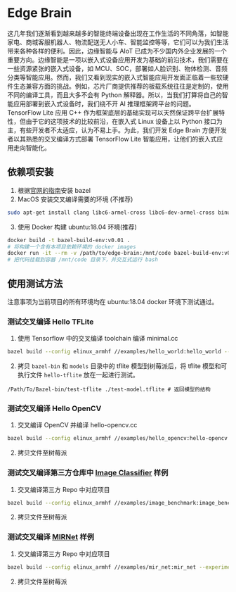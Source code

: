 # Edge Brain

这几年我们逐渐看到越来越多的智能终端设备出现在工作生活的不同角落，如智能家电、商城客服机器人、物流配送无人小车、智能监控等等，它们可以为我们生活带来各种各样的便利。因此，边缘智能与 AIoT 已成为不少国内外企业发展的一个重要方向。边缘智能是一项以嵌入式设备应用开发为基础的前沿技术，我们需要在一些资源紧张的嵌入式设备，如 MCU、SOC，部署如人脸识别、物体检测、音频分类等智能应用。然而，我们又看到现实的嵌入式智能应用开发面正临着一些软硬件生态兼容方面的挑战。例如，芯片厂商提供推荐的板载系统往往是定制的，使用不同的编译工具，而且大多不会有 Python 解释器。所以，当我们打算将自己的智能应用部署到嵌入式设备时，我们绕不开 AI 推理框架跨平台的问题。TensorFlow Lite 应用 C++ 作为框架底层的基础实现可以天然保证跨平台扩展特性，但由于它的这项技术的比较前沿，在嵌入式 Linux 设备上以 Python 接口为主，有些开发者不太适应，认为不易上手。为此，我们开发 Edge Brain 方便开发者以其熟悉的交叉编译方式部署 TensorFlow Lite  智能应用，让他们的嵌入式应用走向智能化。

## 依赖项安装
1. 根据[官网的指南](https://docs.bazel.build/versions/master/install-ubuntu.html)安装 bazel
2. MacOS 安装交叉编译需要的环境 (不推荐)
  ```bash
  sudo apt-get install clang libc6-armel-cross libc6-dev-armel-cross binutils-arm-linux-gnueabihf libncurses5-dev build-essential bison flex libssl-dev bc
  ```
3. 使用 Docker 构建 ubuntu:18.04 环境(推荐)
  ```bash
  docker build -t bazel-build-env:v0.01 .
  # 将构建一个含有本项目依赖环境的 docker images
  docker run -it --rm -v /path/to/edge-brain:/mnt/code bazel-build-env:v0.01 bash
  # 把代码挂载到容器 /mnt/code 目录下，并交互式运行 bash
  ```

## 使用测试方法
注意事项为当前项目的所有环境均在 ubuntu:18.04 docker 环境下测试通过。

### 测试交叉编译 Hello TFLite
1. 使用 Tensorflow 中的交叉编译 toolchain 编译 minimal.cc
  ```bash
  bazel build --config elinux_armhf //examples/hello_world:hello_world --experimental_repo_remote_exec
  ```
2. 拷贝 `bazel-bin` 和 `models` 目录中的 tflite 模型到树莓派后，将 tflite
   模型和可执行文件 `hello-tflite` 放在一起进行测试。
  ```
  /Path/To/Bazel-bin/test-tflite ./test-model.tflite # 返回模型的结构
  ```

### 测试交叉编译 Hello OpenCV
1. 交叉编译 OpenCV 并编译 hello-opencv.cc
  ```bash
  bazel build --config elinux_armhf //examples/hello_opencv:hello-opencv --experimental_repo_remote_exec
  ```

2. 拷贝文件至树莓派

### 测试交叉编译第三方仓库中 [Image Classifier](https://github.com/SunAriesCN/image-classifier) 样例
1. 交叉编译第三方 Repo 中对应项目
  ```bash
  bazel build --config elinux_armhf //examples/image_benchmark:image_benchmark --experimental_repo_remote_exec
  ```

2. 拷贝文件至树莓派

### 测试交叉编译 [MIRNet](https://github.com/SunAriesCN/image-classifier) 样例
1. 交叉编译第三方 Repo 中对应项目
  ```bash
  bazel build --config elinux_armhf //examples/mir_net:mir_net --experimental_repo_remote_exec # --verbose_failures
  ```

2. 拷贝文件至树莓派
